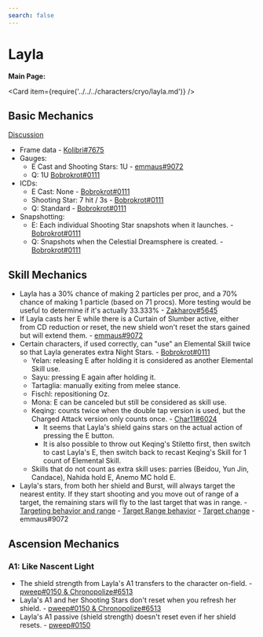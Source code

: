 ```yaml
---
search: false
---
```


# Layla

**Main Page:**

<Card item={require('../../../characters/cryo/layla.md')} />

## Basic Mechanics

[Discussion](https://tickets.deeznuts.moe/transcripts/layla-basic-mechanics)

* Frame data - [Kolibri\#7675](https://docs.google.com/spreadsheets/d/19ZO_rbo6V2n-yWVjM8LqN1lGT2aKoQCbdjB_RX__InY/edit?usp=sharing)
* Gauges:
  * E Cast and Shooting Stars: 1U - [emmaus\#9072](https://youtu.be/BNnhq9Z2BPM)
  * Q: 1U [Bobrokrot\#0111](https://youtu.be/4opnHeQhk08)
* ICDs:
  * E Cast: None - [Bobrokrot\#0111](https://youtu.be/q9Dd3dXr5NM)
  * Shooting Star: 7 hit / 3s - [Bobrokrot\#0111](https://youtu.be/038qa5MFAOY)
  * Q: Standard - [Bobrokrot\#0111](https://youtu.be/4opnHeQhk08)
* Snapshotting:
  * E: Each individual Shooting Star snapshots when it launches. - [Bobrokrot\#0111](https://youtu.be/ESqDyFZi50A)
  * Q: Snapshots when the Celestial Dreamsphere is created. - [Bobrokrot\#0111](https://youtu.be/ESqDyFZi50A)

## Skill Mechanics

* Layla has a 30% chance of making 2 particles per proc, and a 70% chance of making 1 particle (based on 71 procs). More testing would be useful to determine if it's actually 33.333% - [Zakharov\#5645](https://youtu.be/GVEUqNpfECE)
* If Layla casts her E while there is a Curtain of Slumber active, either from CD reduction or reset, the new shield won't reset the stars gained but will extend them. - [emmaus\#9072](https://youtu.be/tTY8FMSF9CU)
* Certain characters, if used correctly, can "use" an Elemental Skill twice so that Layla generates extra Night Stars. - [Bobrokrot\#0111](https://youtube.com/playlist?list=PLw9iv6ZYLIFlB6iw3MUhzWqT59k64aED_)
  * Yelan: releasing E after holding it is considered as another Elemental Skill use.
  * Sayu:  pressing E again after holding it.
  * Tartaglia: manually exiting from melee stance.
  * Fischl: repositioning Oz.
  * Mona: E can be canceled but still be considered as skill use.
  * Keqing: counts twice when the double tap version is used, but the Charged Attack version only counts once. - [Char11\#6024](https://youtu.be/4kaLn4Rln6M)
    * It seems that Layla's shield gains stars on the actual action of pressing the E button.
    * It is also possible to throw out Keqing's Stiletto first, then switch to cast Layla's E, then switch back to recast Keqing's Skill for 1 count of Elemental Skill.
  * Skills that do not count as extra skill uses: parries (Beidou, Yun Jin, Candace), Nahida hold E, Anemo MC hold E.
* Layla's stars, from both her shield and Burst, will always target the nearest entity. If they start shooting and you move out of range of a target, the remaining stars will fly to the last target that was in range. - [Targeting behavior and range](https://youtu.be/Q_s-hnclMcw) - [Target Range behavior](https://youtu.be/89ctFX451gA) - [Target change](https://youtu.be/anzeKMQ-JLo) - emmaus\#9072

## Ascension Mechanics

### A1: Like Nascent Light

* The shield strength from Layla's A1 transfers to the character on-field. - [pweep\#0150 & Chronopolize\#6513](https://youtu.be/EtaiPudAXHg)
* Layla's A1 and her Shooting Stars don't reset when you refresh her shield. - [pweep\#0150 & Chronopolize\#6513](https://youtu.be/e-nc1exfRIU)
* Layla's A1 passive (shield strength) doesn't reset even if her shield resets. - [pweep\#0150](https://youtu.be/ReuurbVWizY)
